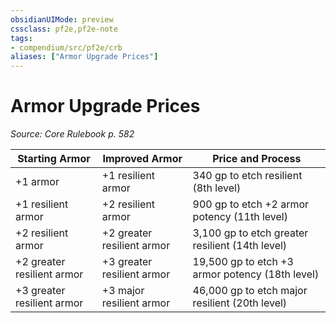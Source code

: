 ```yaml
---
obsidianUIMode: preview
cssclass: pf2e,pf2e-note
tags:
- compendium/src/pf2e/crb
aliases: ["Armor Upgrade Prices"]
---
```

# Armor Upgrade Prices  
*Source: Core Rulebook p. 582*  

| Starting Armor | Improved Armor | Price and Process |
|----------------|----------------|-------------------|
| +1 armor | +1 resilient armor | 340 gp to etch resilient (8th level) |
| +1 resilient armor | +2 resilient armor | 900 gp to etch +2 armor potency (11th level) |
| +2 resilient armor | +2 greater resilient armor | 3,100 gp to etch greater resilient (14th level) |
| +2 greater resilient armor | +3 greater resilient armor | 19,500 gp to etch +3 armor potency (18th level) |
| +3 greater resilient armor | +3 major resilient armor | 46,000 gp to etch major resilient (20th level) |
